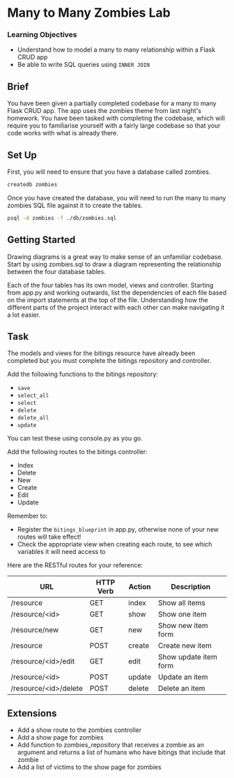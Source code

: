 # Many to Many Zombies Lab

### Learning Objectives

- Understand how to model a many to many relationship within a Flask CRUD app
- Be able to write SQL queries using `INNER JOIN`

## Brief

You have been given a partially completed codebase for a many to many Flask CRUD app. The app uses the zombies theme from last night's homework. You have been tasked with completing the codebase, which will require you to familiarise yourself with a fairly large codebase so that your code works with what is already there.

## Set Up

First, you will need to ensure that you have a database called zombies.

```sh
createdb zombies
```

Once you have created the database, you will need to run the many to many zombies SQL file against it to create the tables.

```sh
psql -d zombies -f ./db/zombies.sql
```

## Getting Started

Drawing diagrams is a great way to make sense of an unfamiliar codebase. Start by using zombies.sql to draw a diagram representing the relationship between the four database tables.

Each of the four tables has its own model, views and controller. Starting from app.py and working outwards, list the dependencies of each file based on the import statements at the top of the file. Understanding how the different parts of the project interact with each other can make navigating it a lot easier.

## Task

The models and views for the bitings resource have already been completed but you must complete the bitings repository and controller.

Add the following functions to the bitings repository:

- `save`
- `select_all`
- `select`
- `delete`
- `delete_all`
- `update`

You can test these using console.py as you go.

Add the following routes to the bitings controller:

- Index
- Delete
- New
- Create
- Edit
- Update

Remember to:

- Register the `bitings_blueprint` in app.py, otherwise none of your new routes will take effect!
- Check the appropriate view when creating each route, to see which variables it will need access to

Here are the RESTful routes for your reference:

| URL                    | HTTP Verb | Action | Description            |
|------------------------|-----------|--------|------------------------|
| /resource              | GET       | index  | Show all items         |
| /resource/\<id>        | GET       | show   | Show one item          |
| /resource/new          | GET       | new    | Show new item form     |
| /resource              | POST      | create | Create new item        |
| /resource/\<id>/edit   | GET       | edit   | Show update item form  |
| /resource/\<id>        | POST      | update | Update an item         |
| /resource/\<id>/delete | POST      | delete | Delete an item         |

## Extensions

- Add a show route to the zombies controller
- Add a show page for zombies
- Add function to zombies_repository that receives a zombie as an argument and returns a list of humans who have bitings that include that zombie
- Add a list of victims to the show page for zombies
